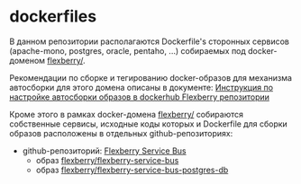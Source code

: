 # dockerfiles

В данном репозитории располагаются Dockerfile's сторонных сервисов (apache-mono, postgres, oracle, pentaho, ...)
собираемых под docker-доменом [flexberry/](https://hub.docker.com/u/flexberry).

Рекомендации по сборке и тегированию docker-образов для механизма автосборки для этого домена описаны в документе:
[Инструкция по настройке автосборки образов в dockerhub Flexberry репозитории ](https://github.com/Flexberry/dockerfiles/blob/master/AUTOBUILD.md)

Кроме этого в рамках docker-домена [flexberry/](https://hub.docker.com/u/flexberry) собираются собственные сервисы,
исходные коды которых и Dockerfile для сборки образов расположены в отдельных github-репозиториях:
- github-репозиторий: [Flexberry Service Bus](https://github.com/Flexberry/NewPlatform.Flexberry.ServiceBus)
  - образ [flexberry/flexberry-service-bus](https://github.com/Flexberry/NewPlatform.Flexberry.ServiceBus/tree/develop/Docker/flexberry-service-bus)
  - образ [flexberry/flexberry-service-bus-postgres-db](https://github.com/Flexberry/NewPlatform.Flexberry.ServiceBus/tree/develop/Docker/flexberry-service-bus-postgres-db)
  
